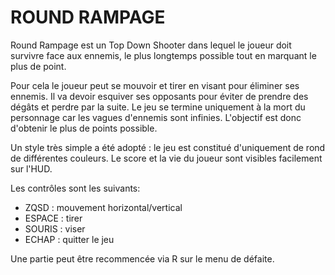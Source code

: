 # ROUND RAMPAGE

Round Rampage est un Top Down Shooter dans lequel le joueur doit survivre face aux ennemis, le plus longtemps possible tout en marquant le plus de point.

Pour cela le joueur peut se mouvoir et tirer en visant pour éliminer ses ennemis.
Il va devoir esquiver ses opposants pour éviter de prendre des dégâts et perdre par la suite.
Le jeu se termine uniquement à la mort du personnage car les vagues d'ennemis sont infinies.
L'objectif est donc d'obtenir le plus de points possible.

Un style très simple a été adopté : le jeu est constitué d'uniquement de rond de différentes couleurs.
Le score et la vie du joueur sont visibles facilement sur l'HUD.

Les contrôles sont les suivants:
- ZQSD : mouvement horizontal/vertical
- ESPACE : tirer
- SOURIS : viser
- ECHAP : quitter le jeu

Une partie peut être recommencée via R sur le menu de défaite.